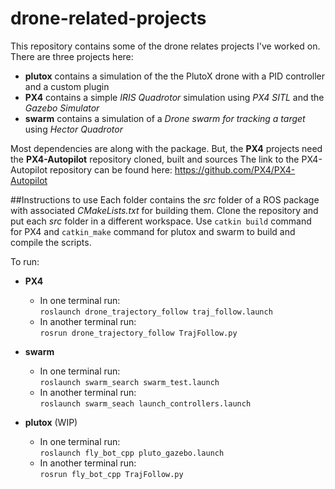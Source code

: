 # drone-related-projects
This repository contains some of the drone relates projects I've worked on.
There are three projects here:
* __plutox__ contains a simulation of the the PlutoX drone with a PID controller and a custom plugin
* __PX4__ contains a simple _IRIS Quadrotor_ simulation using _PX4 SITL_ and the _Gazebo Simulator_
* __swarm__ contains a simulation of a _Drone swarm for tracking a target_ using _Hector Quadrotor_

Most dependencies are along with the package. But, the __PX4__ projects need the __PX4-Autopilot__ repository cloned, built and sources
The link to the PX4-Autopilot repository can be found here:
https://github.com/PX4/PX4-Autopilot

##Instructions to use
Each folder contains the _src_ folder of a ROS package with associated _CMakeLists.txt_ for building them. Clone the repository and put each _src_ folder in a different workspace. Use `catkin build` command for PX4 and `catkin_make` command for plutox and swarm to build and compile the scripts.

To run:
* __PX4__
  * In one terminal run: <br />
	`roslaunch drone_trajectory_follow traj_follow.launch`
  * In another terminal run:<br />
	`rosrun drone_trajectory_follow TrajFollow.py`

* __swarm__
  * In one terminal run:<br />
	`roslaunch swarm_search swarm_test.launch`
  * In another terminal run:<br />
	`roslaunch swarm_seach launch_controllers.launch`

* __plutox__ (WIP)
  * In one terminal run:<br />
	`roslaunch fly_bot_cpp pluto_gazebo.launch`
  * In another terminal run:<br />
	`rosrun fly_bot_cpp TrajFollow.py`
	
